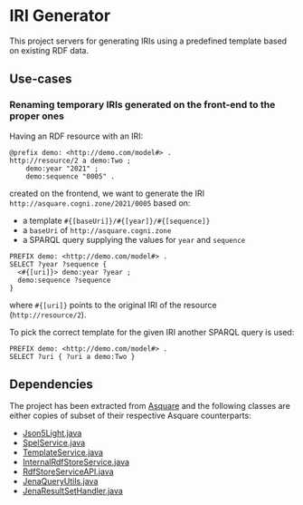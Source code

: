 # IRI Generator
This project servers for generating IRIs using a predefined template based on existing RDF data.

## Use-cases

### Renaming temporary IRIs generated on the front-end to the proper ones
Having an RDF resource with an IRI:
```
@prefix demo: <http://demo.com/model#> .
http://resource/2 a demo:Two ; 
    demo:year "2021" ;
    demo:sequence "0005" .
```

created on the frontend, we want to generate the IRI `http://asquare.cogni.zone/2021/0005` based on:
- a template `#{[baseUri]}/#{[year]}/#{[sequence]}`
- a `baseUri` of `http://asquare.cogni.zone`
- a SPARQL query supplying the values for `year` and `sequence`
```
PREFIX demo: <http://demo.com/model#> .
SELECT ?year ?sequence {
  <#{[uri]}> demo:year ?year ;
  demo:sequence ?sequence
}
```
where `#{[uri]}` points to the original IRI of the resource (`http://resource/2`).

To pick the correct template for the given IRI another SPARQL query is used:
```
PREFIX demo: <http://demo.com/model#> .
SELECT ?uri { ?uri a demo:Two }
```

## Dependencies
The project has been extracted from [Asquare](https://github.com/cognizone/asquare) and the following classes are either copies of subset of their respective Asquare counterparts:
- [Json5Light.java](src%2Fmain%2Fjava%2Fzone%2Fcogni%2Fasquare%2Fcube%2Fjson5%2FJson5Light.java)
- [SpelService.java](src%2Fmain%2Fjava%2Fzone%2Fcogni%2Fasquare%2Fcube%2Fspel%2FSpelService.java)
- [TemplateService.java](src%2Fmain%2Fjava%2Fzone%2Fcogni%2Fasquare%2Fcube%2Fspel%2FTemplateService.java)
- [InternalRdfStoreService.java](src%2Fmain%2Fjava%2Fzone%2Fcogni%2Fasquare%2Ftriplestore%2FInternalRdfStoreService.java)
- [RdfStoreServiceAPI.java](src%2Fmain%2Fjava%2Fzone%2Fcogni%2Fasquare%2Ftriplestore%2FRdfStoreServiceAPI.java)
- [JenaQueryUtils.java](src%2Fmain%2Fjava%2Fzone%2Fcogni%2Fsem%2Fjena%2Ftemplate%2FJenaQueryUtils.java)
- [JenaResultSetHandler.java](src%2Fmain%2Fjava%2Fzone%2Fcogni%2Fsem%2Fjena%2Ftemplate%2FJenaResultSetHandler.java)